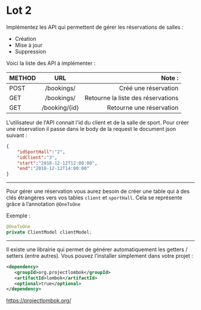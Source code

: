 # Lot 2

Implémentez les API qui permettent de gérer les réservations de salles :
* Création 
* Mise à jour
* Suppression

Voici la liste des API à implémenter :

| METHOD        | URL           | Note :  |
| ------------- |:-------------:| -----:|
| POST     | /bookings/ | Créé une réservation |
| GET      | /bookings/      |   Retourne la liste des réservations |
| GET | /booking/{id}      |    Retourne une réservation |

L'utilisateur de l'API connait l'id du client et de la salle de sport. Pour créer une réservation il passe dans le body de la request le document json suivant :

```json
{
	"idSportHall":"2",
	"idClient":"3",
	"start":"2018-12-12T12:00:00",
	"end":"2018-12-12T14:00:00"
}
```

---

Pour gérer une réservation vous aurez besoin de créer une table qui à des clés étrangères vers vos tables `client` et `sportHall`. Cela se représente grâce à l’annotation `@OneToOne`

Exemple :

```java
@OneToOne
private ClientModel clientModel;
```

---

Il existe une librairie qui permet de générer automatiquement les getters / setters (entre autres). Vous pouvez l’installer simplement dans votre projet : 

```xml
<dependency>
   <groupId>org.projectlombok</groupId>
   <artifactId>lombok</artifactId>
   <optional>true</optional>
</dependency>
```

https://projectlombok.org/
